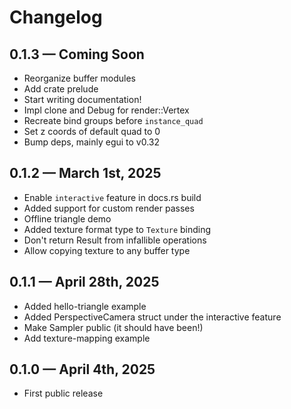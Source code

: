 # Changelog

## 0.1.3 &mdash; Coming Soon

- Reorganize buffer modules
- Add crate prelude
- Start writing documentation!
- Impl clone and Debug for render::Vertex
- Recreate bind groups before `instance_quad`
- Set z coords of default quad to 0
- Bump deps, mainly egui to v0.32

## 0.1.2 &mdash; March 1st, 2025

- Enable `interactive` feature in docs.rs build
- Added support for custom render passes
- Offline triangle demo
- Added texture format type to `Texture` binding
- Don't return Result from infallible operations
- Allow copying texture to any buffer type

## 0.1.1 &mdash; April 28th, 2025

- Added hello-triangle example
- Added PerspectiveCamera struct under the interactive feature
- Make Sampler public (it should have been!)
- Add texture-mapping example

## 0.1.0 &mdash; April 4th, 2025

- First public release
